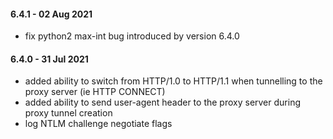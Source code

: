 #### 6.4.1 - 02 Aug 2021
 - fix python2 max-int bug introduced by version 6.4.0

#### 6.4.0 - 31 Jul 2021
 - added ability to switch from HTTP/1.0 to HTTP/1.1 when tunnelling to the proxy server (ie HTTP CONNECT)
 - added ability to send user-agent header to the proxy server during proxy tunnel creation 
 - log NTLM challenge negotiate flags
